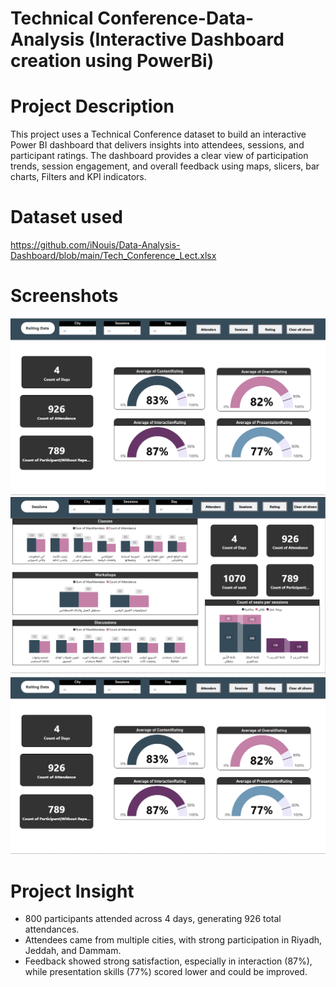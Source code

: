 # Technical Conference-Data-Analysis (Interactive Dashboard creation using PowerBi)

# Project Description
This project uses a Technical Conference dataset to build an interactive Power BI dashboard that delivers insights into attendees, sessions, and participant ratings.
The dashboard provides a clear view of participation trends, session engagement, and overall feedback using maps, slicers, bar charts, Filters and KPI indicators.

# Dataset used
https://github.com/iNouis/Data-Analysis-Dashboard/blob/main/Tech_Conference_Lect.xlsx



# Screenshots
![Attenders Page](https://github.com/iNouis/Data-Analysis-Dashboard/blob/main/Ratings.png?raw=true)
![Sessions Page](https://github.com/iNouis/Data-Analysis-Dashboard/blob/main/sessions.png?raw=true)
![Rating Page](https://github.com/iNouis/Data-Analysis-Dashboard/blob/main/Ratings.png?raw=true)

# Project Insight
- 800 participants attended across 4 days, generating 926 total attendances.
- Attendees came from multiple cities, with strong participation in Riyadh, Jeddah, and Dammam.
- Feedback showed strong satisfaction, especially in interaction (87%), while presentation skills (77%) scored lower and could be improved.
